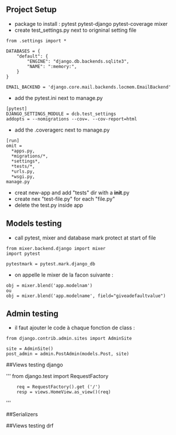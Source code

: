## Project Setup
* package to install : pytest pytest-django pytest-coverage mixer
* create test_settings.py next to origninal setting file
```
from .settings import *

DATABASES = {
    "default": {
        "ENGINE": "django.db.backends.sqlite3",
        "NAME": ":memory:",
    }
}

EMAIL_BACKEND = 'django.core.mail.backends.locmem.EmailBackend'
```
* add the pytest.ini next to manage.py
```
[pytest]
DJANGO_SETTINGS_MODULE = dcb.test_settings
addopts = --nomigrations --cov=. --cov-report=html
```
* add the .coveragerc next to manage.py
```
[run]
omit =
  *apps.py,
  *migrations/*,
  *settings*,
  *tests/*,
  *urls.py,
  *wsgi.py,
manage.py
```
* creat new-app and add "tests" dir with a __init__.py
* create nex "test-file.py" for each "file.py"
* delete the test.py inside app

## Models testing
* call pytest, mixer and database mark protect at start of file
```
from mixer.backend.django import mixer
import pytest

pytestmark = pytest.mark.django_db

```
* on appelle le mixer de la facon suivante :
```
obj = mixer.blend('app.modelnam')
ou
obj = mixer.blend('app.modelname', field="giveadefaultvalue")
```

## Admin testing
* il faut ajouter le code à chaque fonction de class :
```
from django.contrib.admin.sites import AdminSite

site = AdminSite()
post_admin = admin.PostAdmin(models.Post, site)

```

##Views testing django

'''
from django.test import RequestFactory

        req = RequestFactory().get ('/')
        resp = views.HomeView.as_view()(req)
'''

##Serializers


##Views testing drf

